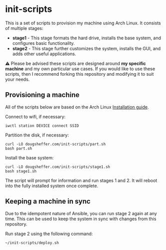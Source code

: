 # init-scripts

This is a set of scripts to provision my machine using Arch Linux. It consists
of multiple stages:

* **stage1** - This stage formats the hard drive, installs the base system,
  and configures basic functionality.
* **stage2** - This stage further customizes the system, installs the GUI, and
  adds other useful applications.

:warning: Please be advised these scripts are designed around **my specific
machine** and my own particular use cases. If you would like to use these
scripts, then I recommend forking this repository and modifying it to suit your
needs.

## Provisioning a machine

All of the scripts below are based on the Arch Linux [Installation
guide](https://wiki.archlinux.org/index.php/Installation_guide).

Connect to wifi, if necessary:

    iwctl station DEVICE connect SSID

Partition the disk, if necessary:

    curl -LO dougsheffer.com/init-scripts/part.sh
    bash part.sh

Install the base system:

    curl -LO dougsheffer.com/init-scripts/stage1.sh
    bash stage1.sh

The script will prompt for information and run stages 1 and 2. It will reboot
into the fully installed system once complete.

## Keeping a machine in sync

Due to the idempotent nature of Ansible, you can run stage 2 again at any time.
This can be used to keep the system in sync with changes from this repository.

Run stage 2 using the following command:

    ~/init-scripts/deploy.sh
